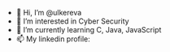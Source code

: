 - 👋 Hi, I’m @ulkereva
- 👀 I’m interested in Cyber Security
- 🌱 I’m currently learning C, Java, JavaScript
- 📫 My linkedin profile: 
  

<!---
ulkereva/ulkereva is a ✨ special ✨ repository because its `README.md` (this file) appears on your GitHub profile.
You can click the Preview link to take a look at your changes.
--->
